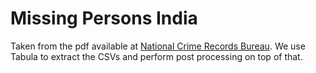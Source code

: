 Missing Persons India
==============


Taken from the pdf available at [National Crime Records Bureau](http://ncrb.nic.in/MissingUidb/20170821-Missing%20Person%20Report.pdf).
We use Tabula to extract the CSVs and perform post processing on top of that.
